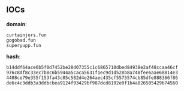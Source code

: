 
## IOCs

__domain__:

```text
curtainjors.fun
gogobad.fun
superyupp.fun
```
__hash__:

```text
b14ddf64ace0b5f0d7452be28d07355c1c6865710dbed84938e2af48ccaa46cf
976c8df8c33ec7b8c6b5944a5caca5631f1ec9d1d528b8a748fee6aae68814e3
4408ce79e355f153fa43c05c582d4e264aec435cf5575574cb85dfe888366f86
de6c4c3ddb3a3ddbcbea9124f93429bf987dcd8192e0f1b4a826505429b74560
```
